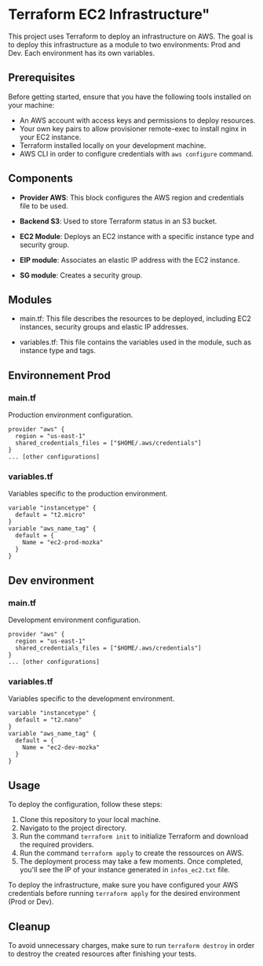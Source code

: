 # Terraform EC2 Infrastructure"

This project uses Terraform to deploy an infrastructure on AWS. The goal is to deploy this infrastructure as a module to two environments: Prod and Dev. Each environment has its own variables.

## Prerequisites

Before getting started, ensure that you have the following tools installed on your machine:

- An AWS account with access keys and permissions to deploy resources.
- Your own key pairs to allow provisioner remote-exec to install nginx in your EC2 instance.
- Terraform installed locally on your development machine.
- AWS CLI in order to configure credentials with `aws configure` command.

## Components

- **Provider AWS**: This block configures the AWS region and credentials file to be used.
  
- **Backend S3**: Used to store Terraform status in an S3 bucket.

- **EC2 Module**: Deploys an EC2 instance with a specific instance type and security group.

- **EIP module**: Associates an elastic IP address with the EC2 instance.

- **SG module**: Creates a security group.
## Modules

- main.tf: This file describes the resources to be deployed, including EC2 instances, security groups and elastic IP addresses.

- variables.tf: This file contains the variables used in the module, such as instance type and tags.

## Environnement Prod

### main.tf
Production environment configuration.

```hcl
provider "aws" {
  region = "us-east-1"
  shared_credentials_files = ["$HOME/.aws/credentials"]
}
... [other configurations]
```

### variables.tf
Variables specific to the production environment.

```hcl
variable "instancetype" {
  default = "t2.micro"
}
variable "aws_name_tag" {
  default = {
    Name = "ec2-prod-mozka"
  }
}
```

## Dev environment

### main.tf
Development environment configuration.

```hcl
provider "aws" {
  region = "us-east-1"
  shared_credentials_files = ["$HOME/.aws/credentials"]
}
... [other configurations]
```

### variables.tf
Variables specific to the development environment.

```hcl
variable "instancetype" {
  default = "t2.nano"
}
variable "aws_name_tag" {
  default = {
    Name = "ec2-dev-mozka"
  }
}
```

## Usage

To deploy the configuration, follow these steps:

1. Clone this repository to your local machine.
2. Navigato to the project directory.
3. Run the command `terraform init` to initialize Terraform and download the required providers.
4. Run the command `terraform apply` to create the ressources on AWS.
5. The deployment process may take a few moments. Once completed, you'll see the IP of your instance generated in `infos_ec2.txt` file.

To deploy the infrastructure, make sure you have configured your AWS credentials before running `terraform apply` for the desired environment (Prod or Dev).

## Cleanup

To avoid unnecessary charges, make sure to run `terraform destroy` in order to destroy the created resources after finishing your tests.